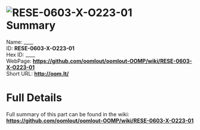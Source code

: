 
![RESE-0603-X-O223-01](https://github.com/oomlout/oomlout-OOMP/blob/master/parts/RESE-0603-X-O223-01/RESE-0603-X-O223-01_420.jpg)   
Summary
=================
  
Name: ____    
ID: __RESE-0603-X-O223-01__   
Hex ID: ____   
WebPage: __https://github.com/oomlout/oomlout-OOMP/wiki/RESE-0603-X-O223-01__   
Short URL: __http://oom.lt/__   

Full Details
==========================
Full summary of this part can be found in the wiki:   
__https://github.com/oomlout/oomlout-OOMP/wiki/RESE-0603-X-O223-01__    

